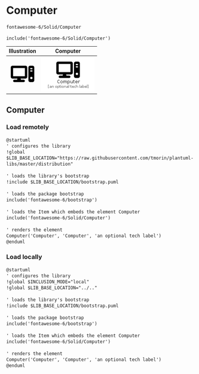 # Computer


```text
fontawesome-6/Solid/Computer
```

```text
include('fontawesome-6/Solid/Computer')
```



| Illustration | Computer |
| :---: | :---: |
| ![illustration for Illustration](../../fontawesome-6/Solid/Computer.png) | ![illustration for Computer](../../fontawesome-6/Solid/Computer.Local.png) |




## Computer

### Load remotely
```plantuml
@startuml
' configures the library
!global $LIB_BASE_LOCATION="https://raw.githubusercontent.com/tmorin/plantuml-libs/master/distribution"

' loads the library's bootstrap
!include $LIB_BASE_LOCATION/bootstrap.puml

' loads the package bootstrap
include('fontawesome-6/bootstrap')

' loads the Item which embeds the element Computer
include('fontawesome-6/Solid/Computer')

' renders the element
Computer('Computer', 'Computer', 'an optional tech label')
@enduml
```

### Load locally
```plantuml
@startuml
' configures the library
!global $INCLUSION_MODE="local"
!global $LIB_BASE_LOCATION="../.."

' loads the library's bootstrap
!include $LIB_BASE_LOCATION/bootstrap.puml

' loads the package bootstrap
include('fontawesome-6/bootstrap')

' loads the Item which embeds the element Computer
include('fontawesome-6/Solid/Computer')

' renders the element
Computer('Computer', 'Computer', 'an optional tech label')
@enduml
```

